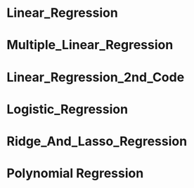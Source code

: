 # Linear_Regression
# Multiple_Linear_Regression
# Linear_Regression_2nd_Code
# Logistic_Regression
# Ridge_And_Lasso_Regression
# Polynomial Regression